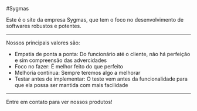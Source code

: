 #Sygmas

Este é o site da empresa Sygmas, que tem o foco no desenvolvimento de softwares robustos e potentes.

---

Nossos principais valores são: 

- Empatia de ponta a ponta: Do funcionário até o cliente, não há perfeição e sim compreensão das advercidades
- Foco no fazer: É melhor feito do que perfeito
- Melhoria contínua: Sempre teremos algo a melhorar
- Testar antes de implementar: O teste vem antes da funcionalidade para que ela possa ser mantida com mais facilidade


----

Entre em contato para ver nossos produtos!